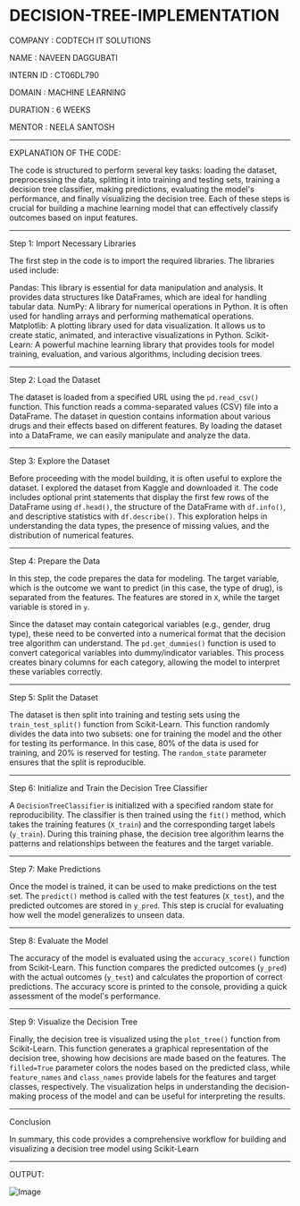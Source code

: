 # DECISION-TREE-IMPLEMENTATION

COMPANY : CODTECH IT SOLUTIONS

NAME : NAVEEN DAGGUBATI

INTERN ID : CT06DL790

DOMAIN : MACHINE LEARNING

DURATION : 6 WEEKS

MENTOR : NEELA SANTOSH


---


EXPLANATION OF THE CODE:


The code is structured to perform several key tasks: loading the dataset, preprocessing the data, splitting it into training and testing sets, training a decision tree classifier, making predictions, evaluating the model's performance, and finally visualizing the decision tree. Each of these steps is crucial for building a machine learning model that can effectively classify outcomes based on input features.

---

Step 1: Import Necessary Libraries

The first step in the code is to import the required libraries. The libraries used include:

Pandas: This library is essential for data manipulation and analysis. It provides data structures like DataFrames, which are ideal for handling tabular data.
NumPy: A library for numerical operations in Python. It is often used for handling arrays and performing mathematical operations.
Matplotlib: A plotting library used for data visualization. It allows us to create static, animated, and interactive visualizations in Python.
Scikit-Learn: A powerful machine learning library that provides tools for model training, evaluation, and various algorithms, including decision trees.

---

Step 2: Load the Dataset

The dataset is loaded from a specified URL using the `pd.read_csv()` function. This function reads a comma-separated values (CSV) file into a DataFrame. The dataset in question contains information about various drugs and their effects based on different features. By loading the dataset into a DataFrame, we can easily manipulate and analyze the data.

---

Step 3: Explore the Dataset

Before proceeding with the model building, it is often useful to explore the dataset. I explored the dataset from Kaggle and downloaded it. The code includes optional print statements that display the first few rows of the DataFrame using `df.head()`, the structure of the DataFrame with `df.info()`, and descriptive statistics with `df.describe()`. This exploration helps in understanding the data types, the presence of missing values, and the distribution of numerical features.

---

Step 4: Prepare the Data

In this step, the code prepares the data for modeling. The target variable, which is the outcome we want to predict (in this case, the type of drug), is separated from the features. The features are stored in `X`, while the target variable is stored in `y`. 

Since the dataset may contain categorical variables (e.g., gender, drug type), these need to be converted into a numerical format that the decision tree algorithm can understand. The `pd.get_dummies()` function is used to convert categorical variables into dummy/indicator variables. This process creates binary columns for each category, allowing the model to interpret these variables correctly.

---

Step 5: Split the Dataset

The dataset is then split into training and testing sets using the `train_test_split()` function from Scikit-Learn. This function randomly divides the data into two subsets: one for training the model and the other for testing its performance. In this case, 80% of the data is used for training, and 20% is reserved for testing. The `random_state` parameter ensures that the split is reproducible.

---

Step 6: Initialize and Train the Decision Tree Classifier

A `DecisionTreeClassifier` is initialized with a specified random state for reproducibility. The classifier is then trained using the `fit()` method, which takes the training features (`X_train`) and the corresponding target labels (`y_train`). During this training phase, the decision tree algorithm learns the patterns and relationships between the features and the target variable.

---

Step 7: Make Predictions

Once the model is trained, it can be used to make predictions on the test set. The `predict()` method is called with the test features (`X_test`), and the predicted outcomes are stored in `y_pred`. This step is crucial for evaluating how well the model generalizes to unseen data.

---

Step 8: Evaluate the Model

The accuracy of the model is evaluated using the `accuracy_score()` function from Scikit-Learn. This function compares the predicted outcomes (`y_pred`) with the actual outcomes (`y_test`) and calculates the proportion of correct predictions. The accuracy score is printed to the console, providing a quick assessment of the model's performance.

---

Step 9: Visualize the Decision Tree

Finally, the decision tree is visualized using the `plot_tree()` function from Scikit-Learn. This function generates a graphical representation of the decision tree, showing how decisions are made based on the features. The `filled=True` parameter colors the nodes based on the predicted class, while `feature_names` and `class_names` provide labels for the features and target classes, respectively. The visualization helps in understanding the decision-making process of the model and can be useful for interpreting the results.

---

Conclusion

In summary, this code provides a comprehensive workflow for building and visualizing a decision tree model using Scikit-Learn

---

OUTPUT:

![Image](https://github.com/user-attachments/assets/459a63df-7f89-423e-b69b-d3a2139c9dbf)
